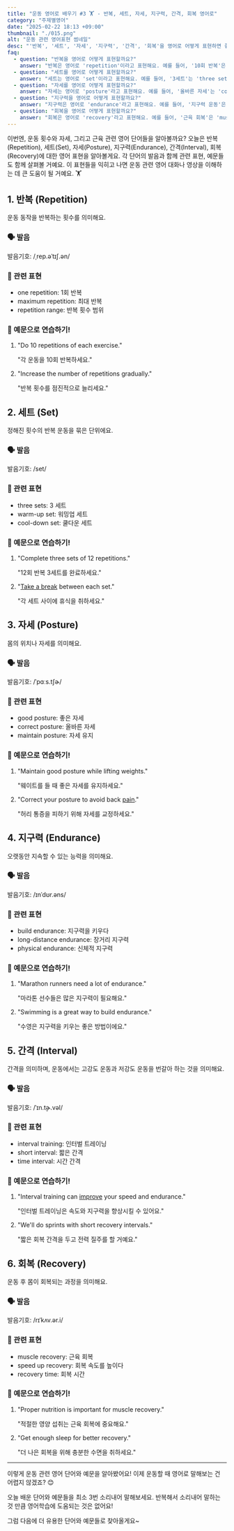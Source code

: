 ```yaml
---
title: "운동 영어로 배우기 #3 🏋️ - 반복, 세트, 자세, 지구력, 간격, 회복 영어로"
category: "주제별영어"
date: "2025-02-22 18:13 +09:00"
thumbnail: "./015.png"
alt: "운동 관련 영어표현 썸네일"
desc: "'반복', '세트', '자세', '지구력', '간격', '회복'을 영어로 어떻게 표현하면 좋을까요? '운동 반복 횟수', '세트 수', '올바른 자세', '지구력 기르기', '인터벌 트레이닝', '근육 회복' 등을 영어로 표현하는 법을 배워봅시다. 다양한 예문을 통해서 연습하고 본인의 표현으로 만들어 보세요."
faq:
  - question: "반복을 영어로 어떻게 표현할까요?"
    answer: "반복은 영어로 'repetition'이라고 표현해요. 예를 들어, '10회 반복'은 '10 repetitions'라고 말할 수 있어요."
  - question: "세트를 영어로 어떻게 표현할까요?"
    answer: "세트는 영어로 'set'이라고 표현해요. 예를 들어, '3세트'는 'three sets'라고 말할 수 있어요."
  - question: "자세를 영어로 어떻게 표현할까요?"
    answer: "자세는 영어로 'posture'라고 표현해요. 예를 들어, '올바른 자세'는 'correct posture'라고 말할 수 있어요."
  - question: "지구력을 영어로 어떻게 표현할까요?"
    answer: "지구력은 영어로 'endurance'라고 표현해요. 예를 들어, '지구력 운동'은 'endurance training'이라고 말할 수 있어요."
  - question: "회복을 영어로 어떻게 표현할까요?"
    answer: "회복은 영어로 'recovery'라고 표현해요. 예를 들어, '근육 회복'은 'muscle recovery'라고 말할 수 있어요."
---
```


이번엔, 운동 횟수와 자세, 그리고 근육 관련 영어 단어들을 알아볼까요? 오늘은 반복(Repetition), 세트(Set), 자세(Posture), 지구력(Endurance), 간격(Interval), 회복(Recovery)에 대한 영어 표현을 알아볼게요. 각 단어의 발음과 함께 관련 표현, 예문들도 함께 살펴볼 거예요. 이 표현들을 익히고 나면 운동 관련 영어 대화나 영상을 이해하는 데 큰 도움이 될 거예요. 🏋️

## 1. 반복 (Repetition)

운동 동작을 반복하는 횟수를 의미해요.

### 🗣️ 발음

<span data-pronunciation="repetition">발음기호: /ˌrep.əˈtɪʃ.ən/</span>

### 💭 관련 표현

- one repetition: 1회 반복
- maximum repetition: 최대 반복
- repetition range: 반복 횟수 범위

### 📝 예문으로 연습하기!

1. "Do 10 repetitions of each exercise."

   "각 운동을 10회 반복하세요."

2. "Increase the number of repetitions gradually."

   "반복 횟수를 점진적으로 늘리세요."

## 2. 세트 (Set)

정해진 횟수의 반복 운동을 묶은 단위에요.

### 🗣️ 발음

<span data-pronunciation="set">발음기호: /set/</span>

### 💭 관련 표현

- three sets: 3 세트
- warm-up set: 워밍업 세트
- cool-down set: 쿨다운 세트

### 📝 예문으로 연습하기!

1. "Complete three sets of 12 repetitions."

   "12회 반복 3세트를 완료하세요."

2. "[Take a break](/blog/in-english/202.take-a-break/) between each set."

   "각 세트 사이에 휴식을 취하세요."

## 3. 자세 (Posture)

몸의 위치나 자세를 의미해요.

### 🗣️ 발음

<span data-pronunciation="posture">발음기호: /ˈpɑːs.tʃɚ/</span>

### 💭 관련 표현

- good posture: 좋은 자세
- correct posture: 올바른 자세
- maintain posture: 자세 유지

### 📝 예문으로 연습하기!

1. "Maintain good posture while lifting weights."

   "웨이트를 들 때 좋은 자세를 유지하세요."

2. "Correct your posture to avoid back [pain](/blog/in-english/573.pain/)."

   "허리 통증을 피하기 위해 자세를 교정하세요."

## 4. 지구력 (Endurance)

오랫동안 지속할 수 있는 능력을 의미해요.

### 🗣️ 발음

<span data-pronunciation="endurance">발음기호: /ɪnˈdʊr.əns/</span>

### 💭 관련 표현

- build endurance: 지구력을 키우다
- long-distance endurance: 장거리 지구력
- physical endurance: 신체적 지구력

### 📝 예문으로 연습하기!

1. "Marathon runners need a lot of endurance."

   "마라톤 선수들은 많은 지구력이 필요해요."

2. "Swimming is a great way to build endurance."

   "수영은 지구력을 키우는 좋은 방법이에요."

## 5. 간격 (Interval)

간격을 의미하며, 운동에서는 고강도 운동과 저강도 운동을 번갈아 하는 것을 의미해요.

### 🗣️ 발음

<span data-pronunciation="interval">발음기호: /ˈɪn.t̬ɚ.vəl/</span>

### 💭 관련 표현

- interval training: 인터벌 트레이닝
- short interval: 짧은 간격
- time interval: 시간 간격

### 📝 예문으로 연습하기!

1. "Interval training can [improve](/blog/in-english/394.improve/) your speed and endurance."

   "인터벌 트레이닝은 속도와 지구력을 향상시킬 수 있어요."

2. "We'll do sprints with short recovery intervals."

   "짧은 회복 간격을 두고 전력 질주를 할 거예요."

## 6. 회복 (Recovery)

운동 후 몸이 회복되는 과정을 의미해요.

### 🗣️ 발음

<span data-pronunciation="recovery">발음기호: /rɪˈkʌv.ər.i/</span>

### 💭 관련 표현

- muscle recovery: 근육 회복
- speed up recovery: 회복 속도를 높이다
- recovery time: 회복 시간

### 📝 예문으로 연습하기!

1. "Proper nutrition is important for muscle recovery."

   "적절한 영양 섭취는 근육 회복에 중요해요."

2. "Get enough sleep for better recovery."

   "더 나은 회복을 위해 충분한 수면을 취하세요."

---

이렇게 운동 관련 영어 단어와 예문을 알아봤어요! 이제 운동할 때 영어로 말해보는 건 어렵지 않겠죠? 😊

오늘 배운 단어와 예문들을 최소 3번 소리내어 말해보세요. 반복해서 소리내어 말하는 것 만큼 영어학습에 도움되는 것은 없어요!

그럼 다음에 더 유용한 단어와 예문들로 찾아올게요~
